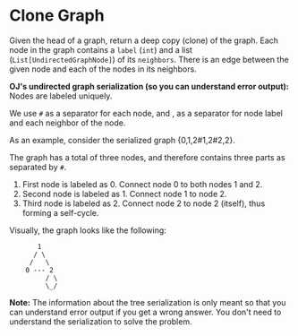 # Clone Graph

Given the head of a graph, return a deep copy (clone) of the graph. Each node in the graph contains a `label` (`int`) and a list (`List[UndirectedGraphNode]`) of its `neighbors`. There is an edge between the given node and each of the nodes in its neighbors.

**OJ's undirected graph serialization (so you can understand error output):**
Nodes are labeled uniquely.

We use `#` as a separator for each node, and , as a separator for node label and each neighbor of the node.

As an example, consider the serialized graph {0,1,2#1,2#2,2}.

The graph has a total of three nodes, and therefore contains three parts as separated by `#`.

1. First node is labeled as 0. Connect node 0 to both nodes 1 and 2.
2. Second node is labeled as 1. Connect node 1 to node 2.
3. Third node is labeled as 2. Connect node 2 to node 2 (itself), thus forming a self-cycle.

Visually, the graph looks like the following:

```pseudo
       1
      / \
     /   \
    0 --- 2
         / \
         \_/
```

**Note:** The information about the tree serialization is only meant so that you can understand error output if you get a wrong answer. You don't need to understand the serialization to solve the problem.
